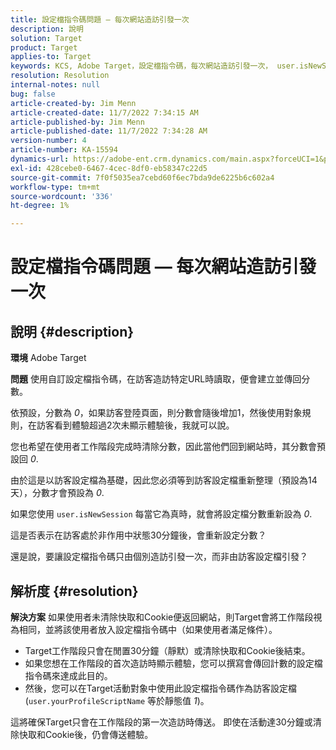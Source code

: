 ```yaml
---
title: 設定檔指令碼問題 — 每次網站造訪引發一次
description: 說明
solution: Target
product: Target
applies-to: Target
keywords: KCS, Adobe Target，設定檔指令碼，每次網站造訪引發一次， user.isNewSession, user.yourProfileScriptName
resolution: Resolution
internal-notes: null
bug: false
article-created-by: Jim Menn
article-created-date: 11/7/2022 7:34:15 AM
article-published-by: Jim Menn
article-published-date: 11/7/2022 7:34:28 AM
version-number: 4
article-number: KA-15594
dynamics-url: https://adobe-ent.crm.dynamics.com/main.aspx?forceUCI=1&pagetype=entityrecord&etn=knowledgearticle&id=a0637191-6e5e-ed11-9561-6045bd0065f9
exl-id: 428cebe0-6467-4cec-8df0-eb58347c22d5
source-git-commit: 7f0f5035ea7cebd60f6ec7bda9de6225b6c602a4
workflow-type: tm+mt
source-wordcount: '336'
ht-degree: 1%

---
```


# 設定檔指令碼問題 — 每次網站造訪引發一次

## 說明 {#description}


<b>環境</b>
Adobe Target

<b>問題</b>
使用自訂設定檔指令碼，在訪客造訪特定URL時讀取，便會建立並傳回分數。

依預設，分數為 *0*，如果訪客登陸頁面，則分數會隨後增加1，然後使用對象規則，在訪客看到體驗超過2次未顯示體驗後，我就可以說。



您也希望在使用者工作階段完成時清除分數，因此當他們回到網站時，其分數會預設回 *0*.

由於這是以訪客設定檔為基礎，因此您必須等到訪客設定檔重新整理（預設為14天），分數才會預設為 *0*.

如果您使用 `user.isNewSession` 每當它為真時，就會將設定檔分數重新設為 *0*.



這是否表示在訪客處於非作用中狀態30分鐘後，會重新設定分數？

還是說，要讓設定檔指令碼只由個別造訪引發一次，而非由訪客設定檔引發？


## 解析度 {#resolution}


<b>解決方案</b>
如果使用者未清除快取和Cookie便返回網站，則Target會將工作階段視為相同，並將該使用者放入設定檔指令碼中（如果使用者滿足條件）。

- Target工作階段只會在閒置30分鐘（靜默）或清除快取和Cookie後結束。
- 如果您想在工作階段的首次造訪時顯示體驗，您可以撰寫會傳回計數的設定檔指令碼來達成此目的。
- 然後，您可以在Target活動對象中使用此設定檔指令碼作為訪客設定檔(`user.yourProfileScriptName` 等於靜態值 *1*)。


這將確保Target只會在工作階段的第一次造訪時傳送。 即使在活動達30分鐘或清除快取和Cookie後，仍會傳送體驗。
